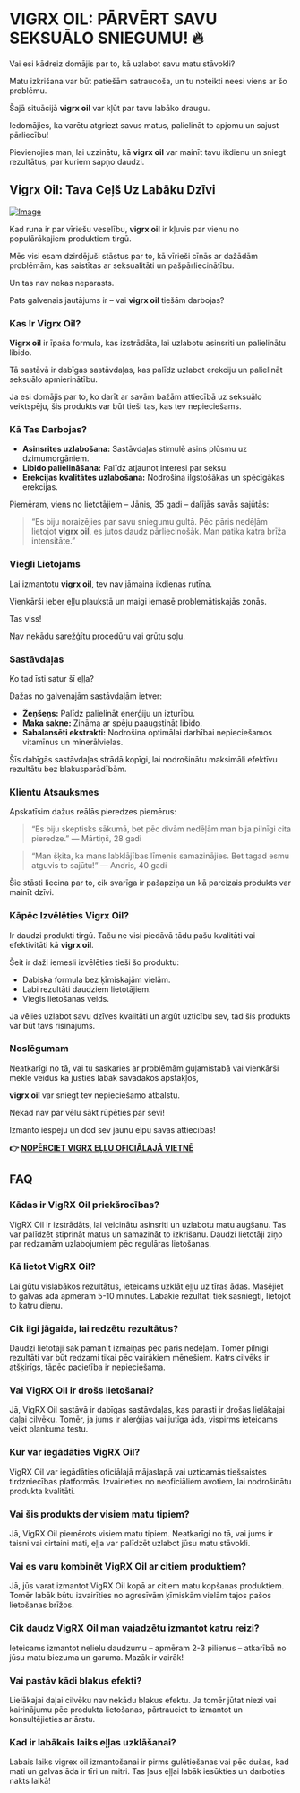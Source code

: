 # VIGRX OIL: PĀRVĒRT SAVU SEKSUĀLO SNIEGUMU! 🔥

Vai esi kādreiz domājis par to, kā uzlabot savu matu stāvokli? 

Matu izkrišana var būt patiešām satraucoša, un tu noteikti neesi viens ar šo problēmu. 

Šajā situācijā **vigrx oil** var kļūt par tavu labāko draugu. 

Iedomājies, ka varētu atgriezt savus matus, palielināt to apjomu un sajust pārliecību! 

Pievienojies man, lai uzzinātu, kā **vigrx oil** var mainīt tavu ikdienu un sniegt rezultātus, par kuriem sapņo daudzi.

## Vigrx Oil: Tava Ceļš Uz Labāku Dzīvi

[![Image](https://www2.sellhealth.com/2/vigoilhorizontal6.gif)](https://gchaffi.com/qNlTutaV)

Kad runa ir par vīriešu veselību, **vigrx oil** ir kļuvis par vienu no populārākajiem produktiem tirgū. 

Mēs visi esam dzirdējuši stāstus par to, kā vīrieši cīnās ar dažādām problēmām, kas saistītas ar seksualitāti un pašpārliecinātību. 

Un tas nav nekas neparasts.

Pats galvenais jautājums ir – vai **vigrx oil** tiešām darbojas? 

### Kas Ir Vigrx Oil?

**Vigrx oil** ir īpaša formula, kas izstrādāta, lai uzlabotu asinsriti un palielinātu libido. 

Tā sastāvā ir dabīgas sastāvdaļas, kas palīdz uzlabot erekciju un palielināt seksuālo apmierinātību. 

Ja esi domājis par to, ko darīt ar savām bažām attiecībā uz seksuālo veiktspēju, šis produkts var būt tieši tas, kas tev nepieciešams.

### Kā Tas Darbojas?

- **Asinsrites uzlabošana:** Sastāvdaļas stimulē asins plūsmu uz dzimumorgāniem.
- **Libido palielināšana:** Palīdz atjaunot interesi par seksu.
- **Erekcijas kvalitātes uzlabošana:** Nodrošina ilgstošākas un spēcīgākas erekcijas.

Piemēram, viens no lietotājiem – Jānis, 35 gadi – dalījās savās sajūtās:

> “Es biju noraizējies par savu sniegumu gultā. Pēc pāris nedēļām lietojot **vigrx oil**, es jutos daudz pārliecinošāk. Man patika katra brīža intensitāte.”

### Viegli Lietojams

Lai izmantotu **vigrx oil**, tev nav jāmaina ikdienas rutīna.

Vienkārši ieber eļļu plaukstā un maigi iemasē problemātiskajās zonās. 

Tas viss!

Nav nekādu sarežģītu procedūru vai grūtu soļu.

### Sastāvdaļas

Ko tad īsti satur šī eļļa? 

Dažas no galvenajām sastāvdaļām ietver:

- **Žeņšeņs:** Palīdz palielināt enerģiju un izturību.
- **Maka sakne:** Zināma ar spēju paaugstināt libido.
- **Sabalansēti ekstrakti:** Nodrošina optimālai darbībai nepieciešamos vitamīnus un minerālvielas.

Šīs dabīgās sastāvdaļas strādā kopīgi, lai nodrošinātu maksimāli efektīvu rezultātu bez blakusparādībām.

### Klientu Atsauksmes

Apskatīsim dažus reālās pieredzes piemērus:

> “Es biju skeptisks sākumā, bet pēc divām nedēļām man bija pilnīgi cita pieredze.” — Mārtiņš, 28 gadi  

> “Man šķita, ka mans labklājības līmenis samazinājies. Bet tagad esmu atguvis to sajūtu!” — Andris, 40 gadi  

Šie stāsti liecina par to, cik svarīga ir pašapziņa un kā pareizais produkts var mainīt dzīvi.

### Kāpēc Izvēlēties Vigrx Oil?

Ir daudzi produkti tirgū. Taču ne visi piedāvā tādu pašu kvalitāti vai efektivitāti kā **vigrx oil**.

Šeit ir daži iemesli izvēlēties tieši šo produktu:

- Dabiska formula bez ķīmiskajām vielām.
- Labi rezultāti daudziem lietotājiem.
- Viegls lietošanas veids.
  
Ja vēlies uzlabot savu dzīves kvalitāti un atgūt uzticību sev, tad šis produkts var būt tavs risinājums.

### Noslēgumam

Neatkarīgi no tā, vai tu saskaries ar problēmām guļamistabā vai vienkārši meklē veidus kā justies labāk savādākos apstākļos,

**vigrx oil** var sniegt tev nepieciešamo atbalstu.

Nekad nav par vēlu sākt rūpēties par sevi!

Izmanto iespēju un dod sev jaunu elpu savās attiecībās!



**👉 [NOPĒRCIET VIGRX EĻĻU OFICIĀLAJĀ VIETNĒ](https://gchaffi.com/qNlTutaV)**

## FAQ

### Kādas ir VigRX Oil priekšrocības?
VigRX Oil ir izstrādāts, lai veicinātu asinsriti un uzlabotu matu augšanu. Tas var palīdzēt stiprināt matus un samazināt to izkrišanu. Daudzi lietotāji ziņo par redzamām uzlabojumiem pēc regulāras lietošanas.

### Kā lietot VigRX Oil?
Lai gūtu vislabākos rezultātus, ieteicams uzklāt eļļu uz tīras ādas. Masējiet to galvas ādā apmēram 5-10 minūtes. Labākie rezultāti tiek sasniegti, lietojot to katru dienu.

### Cik ilgi jāgaida, lai redzētu rezultātus?
Daudzi lietotāji sāk pamanīt izmaiņas pēc pāris nedēļām. Tomēr pilnīgi rezultāti var būt redzami tikai pēc vairākiem mēnešiem. Katrs cilvēks ir atšķirīgs, tāpēc pacietība ir nepieciešama.

### Vai VigRX Oil ir drošs lietošanai?
Jā, VigRX Oil sastāvā ir dabīgas sastāvdaļas, kas parasti ir drošas lielākajai daļai cilvēku. Tomēr, ja jums ir alerģijas vai jutīga āda, vispirms ieteicams veikt plankuma testu.

### Kur var iegādāties VigRX Oil?
VigRX Oil var iegādāties oficiālajā mājaslapā vai uzticamās tiešsaistes tirdzniecības platformās. Izvairieties no neoficiāliem avotiem, lai nodrošinātu produkta kvalitāti.

### Vai šis produkts der visiem matu tipiem?
Jā, VigRX Oil piemērots visiem matu tipiem. Neatkarīgi no tā, vai jums ir taisni vai cirtaini mati, eļļa var palīdzēt uzlabot jūsu matu stāvokli.

### Vai es varu kombinēt VigRX Oil ar citiem produktiem?
Jā, jūs varat izmantot VigRX Oil kopā ar citiem matu kopšanas produktiem. Tomēr labāk būtu izvairīties no agresīvām ķīmiskām vielām tajos pašos lietošanas brīžos.

### Cik daudz VigRX Oil man vajadzētu izmantot katru reizi?
Ieteicams izmantot nelielu daudzumu – apmēram 2-3 pilienus – atkarībā no jūsu matu biezuma un garuma. Mazāk ir vairāk!

### Vai pastāv kādi blakus efekti?
Lielākajai daļai cilvēku nav nekādu blakus efektu. Ja tomēr jūtat niezi vai kairinājumu pēc produkta lietošanas, pārtrauciet to izmantot un konsultējieties ar ārstu.

### Kad ir labākais laiks eļļas uzklāšanai?
Labais laiks vigrex oil izmantošanai ir pirms gulētiešanas vai pēc dušas, kad mati un galvas āda ir tīri un mitri. Tas ļaus eļļai labāk iesūkties un darboties nakts laikā!